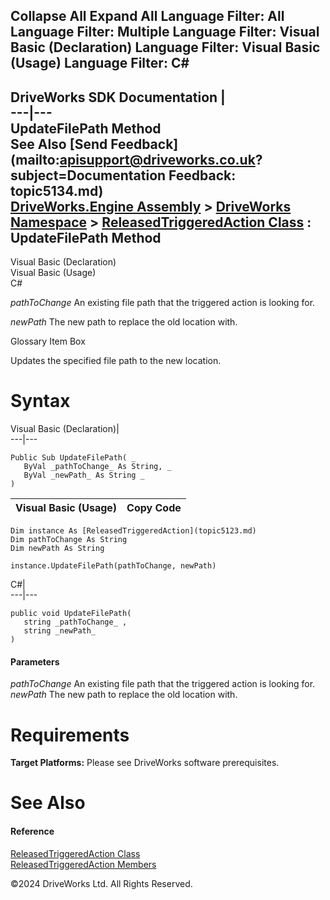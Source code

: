        

 Collapse All Expand All  Language Filter: All  Language Filter: Multiple  Language Filter: Visual Basic (Declaration) Language Filter: Visual Basic (Usage) Language Filter: C#  
---  
DriveWorks SDK Documentation  |   
---|---  
UpdateFilePath Method   
See Also [Send Feedback](mailto:apisupport@driveworks.co.uk?subject=Documentation Feedback: topic5134.md)  
[DriveWorks.Engine Assembly](topic2156.md) > [DriveWorks Namespace](topic2159.md) > [ReleasedTriggeredAction Class](topic5123.md) : UpdateFilePath Method  
---  
  
Visual Basic (Declaration)    
Visual Basic (Usage)    
C# 

_pathToChange_
    An existing file path that the triggered action is looking for.

_newPath_
    The new path to replace the old location with.

Glossary Item Box

Updates the specified file path to the new location. 

# Syntax

Visual Basic (Declaration)|   
---|---  
      
    
    Public Sub UpdateFilePath( _
       ByVal _pathToChange_ As String, _
       ByVal _newPath_ As String _
    )   
  
Visual Basic (Usage)| Copy Code  
---|---  
      
    
    Dim instance As [ReleasedTriggeredAction](topic5123.md)
    Dim pathToChange As String
    Dim newPath As String
     
    instance.UpdateFilePath(pathToChange, newPath)  
  
C#|   
---|---  
      
    
    public void UpdateFilePath( 
       string _pathToChange_ ,
       string _newPath_
    )  
  
#### Parameters

 _pathToChange_
    An existing file path that the triggered action is looking for.
_newPath_
    The new path to replace the old location with.

# Requirements

**Target Platforms:** Please see DriveWorks software prerequisites.

# See Also

#### Reference

[ReleasedTriggeredAction Class](topic5123.md)   
[ReleasedTriggeredAction Members](topic5124.md)

©2024 DriveWorks Ltd. All Rights Reserved.
